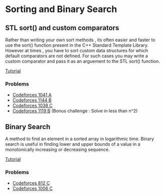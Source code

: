 # Sorting and Binary Search

## STL sort() and custom comparators

Rather than writing your own sort methods , its often easier and faster to use the sort() function present in the C++ Standard Template Library.
However at times , you have to sort custom data structures for which default comparators are not defined.
For such cases you may write a custom comparator and pass it as an arguement to the STL sort() function.

[Tutorial](https://www.geeksforgeeks.org/sort-c-stl/)

### Problems
* [Codeforces 1041 A](https://codeforces.com/problemset/problem/1041/A)
* [Codeforces 1144 B](https://codeforces.com/problemset/problem/1144/B)
* [Codeforces 1038 C](https://codeforces.com/problemset/problem/1038/C)
* [Codeforces 1119 B](https://codeforces.com/problemset/problem/1119/B) (Bonus challenge : Solve in less than n^2)

## Binary Search

A method to find an element in a sorted array in logarithmic time. Binary search is useful in finding lower and upper bounds of a value in a monotonically increasing or decreasing sequence.

[Tutorial](https://www.hackerearth.com/…/searc…/binary-search/tutorial/)

### Problems
* [Codeforces 812 C](https://codeforces.com/problemset/problem/812/C)
* [Codeforces 1006 C](https://codeforces.com/problemset/problem/1006/C)
